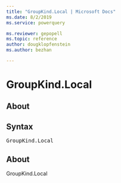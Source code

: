 ```yaml
---
title: "GroupKind.Local | Microsoft Docs"
ms.date: 8/2/2019
ms.service: powerquery

ms.reviewer: gepopell
ms.topic: reference
author: dougklopfenstein
ms.author: bezhan

---
```

# GroupKind.Local
## About

## Syntax

<pre>
GroupKind.Local
</pre>

## About
GroupKind.Local
